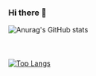 ### Hi there 👋

<!--
**MaryWylde/MaryWylde** is a ✨ _special_ ✨ repository because its `README.md` (this file) appears on your GitHub profile.

Here are some ideas to get you started:

- 🔭 I’m currently working on ...
- 🌱 I’m currently learning ...
- 👯 I’m looking to collaborate on ...
- 🤔 I’m looking for help with ...
- 💬 Ask me about ...
- 📫 How to reach me: ...
- 😄 Pronouns: ...
- ⚡ Fun fact: ...
-->

![Anurag's GitHub stats](https://github-readme-stats.vercel.app/api?username=MaryWylde&count_private=true&theme=dark&show_icons=true)
</br>
</br>
</br>
</br>
[![Top Langs](https://github-readme-stats.vercel.app/api/top-langs/?username=MaryWylde&count_private=true&theme=dark&show_icons=true)](https://github.com/MaryWylde/github-readme-stats)
